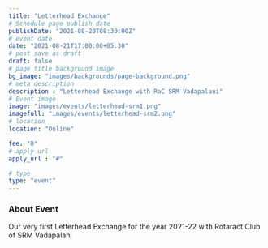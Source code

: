 ```yaml
---
title: "Letterhead Exchange"
# Schedule page publish date
publishDate: "2021-08-20T08:30:00Z"
# event date
date: "2021-08-21T17:00:00+05:30"
# post save as draft
draft: false
# page title background image
bg_image: "images/backgrounds/page-background.png"
# meta description
description : "Letterhead Exchange with RaC SRM Vadapalani"
# Event image
image: "images/events/letterhead-srm1.png"
imagefull: "images/events/letterhead-srm2.png"
# location
location: "Online"

fee: "0"
# apply url
apply_url : "#"

# type
type: "event"
---
```


### About Event
Our very first Letterhead Exchange for the year 2021-22 with Rotaract Club of SRM Vadapalani